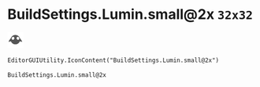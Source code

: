 # BuildSettings.Lumin.small@2x `32x32`
<img src="/img/BuildSettings.Lumin.small@2x.png" width=32 height=32>

``` CSharp
EditorGUIUtility.IconContent("BuildSettings.Lumin.small@2x")
```
```
BuildSettings.Lumin.small@2x
```
